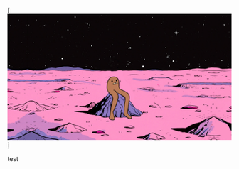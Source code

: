 [![Header](https://github.com/jhein420/jhein420/blob/main/gondola.png "Header" )] 

<!--
**jhein420/jhein420** is a ✨ _special_ ✨ repository because its `README.md` (this file) appears on your GitHub profile.
-->
test
